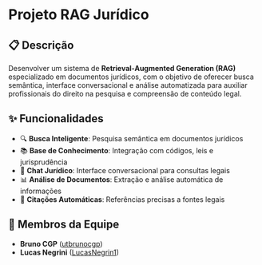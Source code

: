 # Projeto RAG Jurídico

## 📋 Descrição
Desenvolver um sistema de **Retrieval-Augmented Generation (RAG)** especializado em documentos jurídicos, com o objetivo de oferecer busca semântica, interface conversacional e análise automatizada para auxiliar profissionais do direito na pesquisa e compreensão de conteúdo legal.

## ✨ Funcionalidades
- 🔍 **Busca Inteligente**: Pesquisa semântica em documentos jurídicos  
- 📚 **Base de Conhecimento**: Integração com códigos, leis e jurisprudência  
- 💬 **Chat Jurídico**: Interface conversacional para consultas legais  
- 📊 **Análise de Documentos**: Extração e análise automática de informações  
- 🔗 **Citações Automáticas**: Referências precisas a fontes legais  

## 👥 Membros da Equipe
- **Bruno CGP** ([utbrunocgp](https://github.com/utbrunocgp))  
- **Lucas Negrini** ([LucasNegrin1](https://github.com/LucasNegrin1))  
